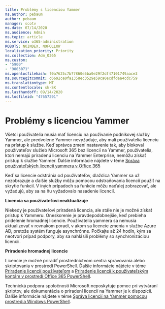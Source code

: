 ```yaml
---
title: Problémy s licenciou Yammer
ms.author: pebaum
author: pebaum
manager: scotv
ms.date: 07/14/2020
ms.audience: Admin
ms.topic: article
ms.service: o365-administration
ROBOTS: NOINDEX, NOFOLLOW
localization_priority: Priority
ms.collection: Adm_O365
ms.custom:
- "5900"
- "9003071"
ms.openlocfilehash: f0a7625c7b77860e5ba0e29f2df47101749aace3
ms.sourcegitcommit: c6692ce0fa1358ec3529e59ca0ecdfdea4cdc759
ms.translationtype: MT
ms.contentlocale: sk-SK
ms.lasthandoff: 09/14/2020
ms.locfileid: "47657291"
---
```

# <a name="yammer-licensing-issues"></a>Problémy s licenciou Yammer

Všetci používatelia musia mať licenciu na používanie podnikovej služby Yammer, ale predvolene Yammer nevyžaduje, aby mali používatelia licenciu na prístup k službe. Keď správca zmení nastavenie tak, aby blokoval používateľov služieb Microsoft 365 bez licencií na Yammer, používatelia, ktorí nemajú priradenú licenciu na Yammer Enterprise, nemôžu získať prístup k službe Yammer. Ďalšie informácie nájdete v téme [Správa používateľských licencií yammera v Office 365](https://docs.microsoft.com/yammer/manage-yammer-users/manage-yammer-licenses-in-office-365) 

Keď sa licencie odstránia od používateľov, dlaždica Yammer sa už nezobrazuje a ďalšie služby môžu pomocou odstraňovania licencií použiť na skrytie funkcií. V iných prípadoch sa funkcie môžu naďalej zobrazovať, ale vyžadujú, aby sa na ňu vyžadovalo nasadenie licencií.  

**Licencia sa používateľovi neaktualizuje**  

Niekedy je používateľovi priradená licencia, ale stále nie je možné získať prístup k Yammeru. Oneskorenie je pravdepodobnejšie, keď prebieha pridelenie hromadnej licencie. Používatelia yammera sa nemusia aktualizovať v rovnakom poradí, v akom sa licencie zmenia v službe Azure AD, pretože systém funguje asynchrónne. Počkajte až 24 hodín, kým sa neotvorí prípad podpory, aby sa nahlásili problémy so synchronizáciou licencií.  

**Priradenie hromadnej licencie**  

Licencie je možné priradiť prostredníctvom centra spravovania alebo skriptovania v prostredí PowerShell. Ďalšie informácie nájdete v téme [Priradenie licencií používateľom](https://docs.microsoft.com/microsoft-365/admin/manage/assign-licenses-to-users) a [Priradenie licencií k používateľským kontám v prostredí Office 365 PowerShell](https://docs.microsoft.com/office365/enterprise/powershell/assign-licenses-to-user-accounts-with-office-365-powershell). 

Technická podpora spoločnosti Microsoft neposkytuje pomoc pri vytváraní skriptov, ale dokumentácia o priradení licencií na Yammer je k dispozícii. Ďalšie informácie nájdete v téme [Správa licencií na Yammer pomocou prostredia Windows PowerShell](https://docs.microsoft.com/yammer/manage-yammer-users/manage-yammer-licenses-in-office-365#manage-yammer-licenses-by-using-windows-powershell).